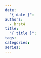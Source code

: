 ```yaml
---
date:
  "{ date }": 
authors:
  - hrst4
title:
  "{ title }": 
tags: 
categories: 
series:
---
```


